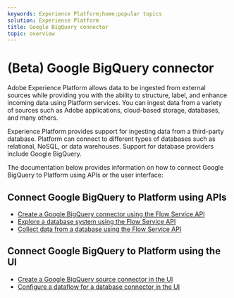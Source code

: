 ```yaml
---
keywords: Experience Platform;home;popular topics
solution: Experience Platform
title: Google BigQuery connector
topic: overview
---
```


# (Beta) Google BigQuery connector

Adobe Experience Platform allows data to be ingested from external sources while providing you with the ability to structure, label, and enhance incoming data using Platform services. You can ingest data from a variety of sources such as Adobe applications, cloud-based storage, databases, and many others.

Experience Platform provides support for ingesting data from a third-party database. Platform can connect to different types of databases such as relational, NoSQL, or data warehouses. Support for database providers include Google BigQuery.

The documentation below provides information on how to connect Google BigQuery to Platform using APIs or the user interface:

## Connect Google BigQuery to Platform using APIs

- [Create a Google BigQuery connector using the Flow Service API](../../tutorials/api/create/databases/bigquery.md)
- [Explore a database system using the Flow Service API](../../tutorials/api/explore/database-nosql.md)
- [Collect data from a database using the Flow Service API](../../tutorials/api/collect/database-nosql.md)

## Connect Google BigQuery to Platform using the UI

- [Create a Google BigQuery source connector in the UI](../../tutorials/ui/create/databases/bigquery.md)
- [Configure a dataflow for a database connector in the UI](../../tutorials/ui/dataflow/databases.md)